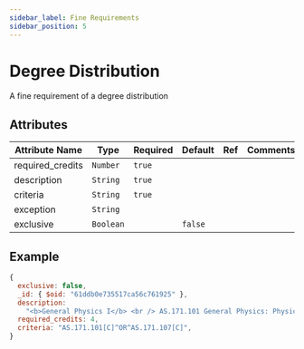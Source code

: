 ```yaml
---
sidebar_label: Fine Requirements
sidebar_position: 5
---
```


# Degree Distribution

A fine requirement of a degree distribution

## Attributes

| Attribute Name   | Type      | Required | Default | Ref | Comments |
| ---------------- | --------- | -------- | ------- | --- | -------- |
| required_credits | `Number`  | `true`   |         |     |          |
| description      | `String`  | `true`   |         |     |          |
| criteria         | `String`  | `true`   |         |     |          |
| exception        | `String`  |          |         |     |          |
| exclusive        | `Boolean` |          | `false` |     |          |

## Example

```js
{
  exclusive: false,
  _id: { $oid: "61ddb0e735517ca56c761925" },
  description:
    "<b>General Physics I</b> <br /> AS.171.101 General Physics: Physical Science Majors I <br /> <i>OR</i> <br /> AS.171.107 General Physics for Physical Sciences Majors I (AL)",
  required_credits: 4,
  criteria: "AS.171.101[C]^OR^AS.171.107[C]",
}
```
